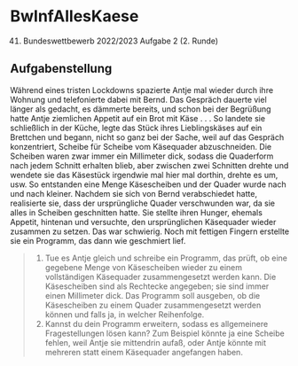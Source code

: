 # BwInfAllesKaese
41. Bundeswettbewerb 2022/2023 Aufgabe 2 (2. Runde)

## Aufgabenstellung
Während eines tristen Lockdowns spazierte Antje mal wieder durch ihre Wohnung und telefonierte dabei mit Bernd. Das Gespräch dauerte viel länger als gedacht, es dämmerte bereits, und
schon bei der Begrüßung hatte Antje ziemlichen Appetit auf ein Brot mit Käse . . .
So landete sie schließlich in der Küche, legte das Stück ihres Lieblingskäses auf ein Brettchen
und begann, nicht so ganz bei der Sache, weil auf das Gespräch konzentriert, Scheibe für Scheibe vom Käsequader abzuschneiden.
Die Scheiben waren zwar immer ein Millimeter dick, sodass die Quaderform nach jedem Schnitt
erhalten blieb, aber zwischen zwei Schnitten drehte und wendete sie das Käsestück irgendwie
mal hier mal dorthin, drehte es um, usw. So entstanden eine Menge Käsescheiben und der Quader wurde nach und nach kleiner. Nachdem sie sich von Bernd verabschiedet hatte, realisierte
sie, dass der ursprüngliche Quader verschwunden war, da sie alles in Scheiben geschnitten hatte.
Sie stellte ihren Hunger, ehemals Appetit, hintenan und versuchte, den ursprünglichen Käsequader wieder zusammen zu setzen.
Das war schwierig.
Noch mit fettigen Fingern erstellte sie ein Programm, das dann wie geschmiert lief.

> 1) Tue es Antje gleich und schreibe ein Programm, das prüft, ob eine gegebene Menge von
> Käsescheiben wieder zu einem vollständigen Käsequader zusammengesetzt werden kann.
> Die Käsescheiben sind als Rechtecke angegeben; sie sind immer einen Millimeter dick.
> Das Programm soll ausgeben, ob die Käsescheiben zu einem Quader zusammengesetzt
> werden können und falls ja, in welcher Reihenfolge.
> 2) Kannst du dein Programm erweitern, sodass es allgemeinere Fragestellungen lösen kann?
> Zum Beispiel könnte ja eine Scheibe fehlen, weil Antje sie mittendrin aufaß, oder Antje
> könnte mit mehreren statt einem Käsequader angefangen haben.

